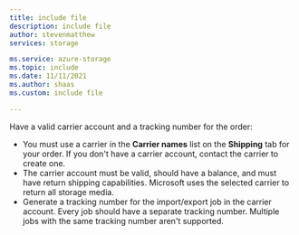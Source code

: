 ```yaml
---
title: include file
description: include file
author: stevenmatthew
services: storage

ms.service: azure-storage
ms.topic: include
ms.date: 11/11/2021
ms.author: shaas
ms.custom: include file

---
```


Have a valid carrier account and a tracking number for the order:
- You must use a carrier in the **Carrier names** list on the **Shipping** tab for your order. If you don't have a carrier account, contact the carrier to create one.
- The carrier account must be valid, should have a balance, and must have return shipping capabilities. Microsoft uses the selected carrier to return all storage media. <!--If I remove "back," same prerequisites can be shared with imports and exports. May not even need to do that.-->
- Generate a tracking number for the import/export job in the carrier account. Every job should have a separate tracking number. Multiple jobs with the same tracking number aren't supported.
